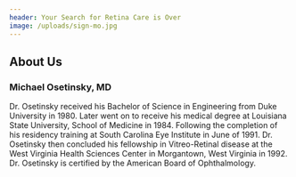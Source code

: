 ```yaml
---
header: Your Search for Retina Care is Over
image: /uploads/sign-mo.jpg
---
```

## About Us

### Michael Osetinsky, MD

Dr. Osetinsky received his Bachelor of Science in Engineering 
from Duke University in 1980. Later went on to receive his 
medical degree at Louisiana State University, School of Medicine 
in 1984. Following the completion of his residency training at
South Carolina Eye Institute in June of 1991. Dr. Osetinsky 
then concluded his fellowship in Vitreo-Retinal disease at 
the West Virginia Health Sciences Center in Morgantown, West 
Virginia in 1992. Dr. Osetinsky is certified by the American 
Board of Ophthalmology.
